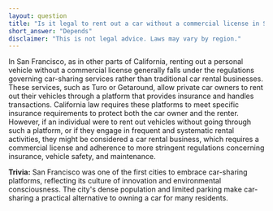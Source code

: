 ```yaml
---
layout: question
title: "Is it legal to rent out a car without a commercial license in San Francisco, USA?"
short_answer: "Depends"
disclaimer: "This is not legal advice. Laws may vary by region."
---
```


In San Francisco, as in other parts of California, renting out a personal vehicle without a commercial license generally falls under the regulations governing car-sharing services rather than traditional car rental businesses. These services, such as Turo or Getaround, allow private car owners to rent out their vehicles through a platform that provides insurance and handles transactions. California law requires these platforms to meet specific insurance requirements to protect both the car owner and the renter. However, if an individual were to rent out vehicles without going through such a platform, or if they engage in frequent and systematic rental activities, they might be considered a car rental business, which requires a commercial license and adherence to more stringent regulations concerning insurance, vehicle safety, and maintenance.

**Trivia:** San Francisco was one of the first cities to embrace car-sharing platforms, reflecting its culture of innovation and environmental consciousness. The city's dense population and limited parking make car-sharing a practical alternative to owning a car for many residents.
